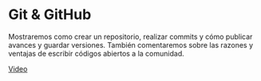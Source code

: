 # Git & GitHub 

Mostraremos como crear un repositorio, realizar commits y cómo publicar avances y guardar versiones. 
También comentaremos sobre las razones y ventajas de escribir códigos abiertos a la comunidad.

[Video](https://www.youtube.com/watch?v=nbQop3zV8yo&t=74s)
